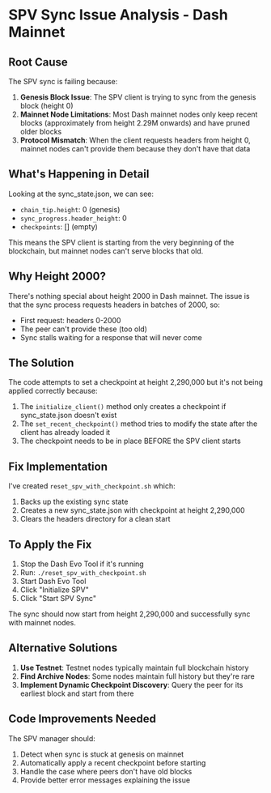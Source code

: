 # SPV Sync Issue Analysis - Dash Mainnet

## Root Cause

The SPV sync is failing because:

1. **Genesis Block Issue**: The SPV client is trying to sync from the genesis block (height 0)
2. **Mainnet Node Limitations**: Most Dash mainnet nodes only keep recent blocks (approximately from height 2.29M onwards) and have pruned older blocks
3. **Protocol Mismatch**: When the client requests headers from height 0, mainnet nodes can't provide them because they don't have that data

## What's Happening in Detail

Looking at the sync_state.json, we can see:
- `chain_tip.height`: 0 (genesis)
- `sync_progress.header_height`: 0
- `checkpoints`: [] (empty)

This means the SPV client is starting from the very beginning of the blockchain, but mainnet nodes can't serve blocks that old.

## Why Height 2000?

There's nothing special about height 2000 in Dash mainnet. The issue is that the sync process requests headers in batches of 2000, so:
- First request: headers 0-2000 
- The peer can't provide these (too old)
- Sync stalls waiting for a response that will never come

## The Solution

The code attempts to set a checkpoint at height 2,290,000 but it's not being applied correctly because:

1. The `initialize_client()` method only creates a checkpoint if sync_state.json doesn't exist
2. The `set_recent_checkpoint()` method tries to modify the state after the client has already loaded it
3. The checkpoint needs to be in place BEFORE the SPV client starts

## Fix Implementation

I've created `reset_spv_with_checkpoint.sh` which:
1. Backs up the existing sync state
2. Creates a new sync_state.json with checkpoint at height 2,290,000
3. Clears the headers directory for a clean start

## To Apply the Fix

1. Stop the Dash Evo Tool if it's running
2. Run: `./reset_spv_with_checkpoint.sh`
3. Start Dash Evo Tool
4. Click "Initialize SPV"
5. Click "Start SPV Sync"

The sync should now start from height 2,290,000 and successfully sync with mainnet nodes.

## Alternative Solutions

1. **Use Testnet**: Testnet nodes typically maintain full blockchain history
2. **Find Archive Nodes**: Some nodes maintain full history but they're rare
3. **Implement Dynamic Checkpoint Discovery**: Query the peer for its earliest block and start from there

## Code Improvements Needed

The SPV manager should:
1. Detect when sync is stuck at genesis on mainnet
2. Automatically apply a recent checkpoint before starting
3. Handle the case where peers don't have old blocks
4. Provide better error messages explaining the issue